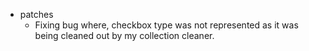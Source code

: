 * patches
    * Fixing bug where, checkbox type was not represented as it was being cleaned out by my collection cleaner.